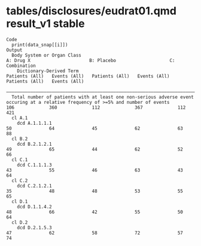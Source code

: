 # tables/disclosures/eudrat01.qmd result_v1 stable

    Code
      print(data_snap[[i]])
    Output
      Body System or Organ Class                                                                                                                     A: Drug X                      B: Placebo                    C: Combination        
        Dictionary-Derived Term                                                                                                            Patients (All)   Events (All)   Patients (All)   Events (All)   Patients (All)   Events (All)
      ——————————————————————————————————————————————————————————————————————————————————————————————————————————————————————————————————————————————————————————————————————————————————————————————————————————————————————————————————
      Total number of patients with at least one non-serious adverse event occuring at a relative frequency of >=5% and number of events        106             360             112             367             112             421     
      cl A.1                                                                                                                                                                                                                            
        dcd A.1.1.1.1                                                                                                                            50              64              45              62              63              88     
      cl B.2                                                                                                                                                                                                                            
        dcd B.2.1.2.1                                                                                                                            49              65              44              62              52              66     
      cl C.1                                                                                                                                                                                                                            
        dcd C.1.1.1.3                                                                                                                            43              55              46              63              43              64     
      cl C.2                                                                                                                                                                                                                            
        dcd C.2.1.2.1                                                                                                                            35              48              48              53              55              65     
      cl D.1                                                                                                                                                                                                                            
        dcd D.1.1.4.2                                                                                                                            48              66              42              55              50              64     
      cl D.2                                                                                                                                                                                                                            
        dcd D.2.1.5.3                                                                                                                            47              62              58              72              57              74     

